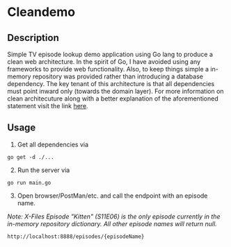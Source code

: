 # Cleandemo

## Description

Simple TV episode lookup demo application using Go lang to produce a clean web architecture. In the spirit of Go, I have avoided using any frameworks to provide web functionality. Also, to keep things simple a in-memory repository was provided rather than introducing a database dependency. The key tenant of this architecture is that all dependencies must point inward only (towards the domain layer). For more information on clean architecuture along with a better explanation of the aforementioned statement visit the link [here](https://8thlight.com/blog/uncle-bob/2012/08/13/the-clean-architecture.html).

## Usage
1. Get all dependencies via 

```
go get -d ./...
```
2. Run the server via
```
go run main.go
```
3. Open browser/PostMan/etc. and call the endpoint with an episode name. 

*Note: X-Files Episode "Kitten" (S11E06) is the only episode currently in the in-memory repository dictionary. All other episode names will return null.*
```
http://localhost:8888/episodes/{episodeName}
```